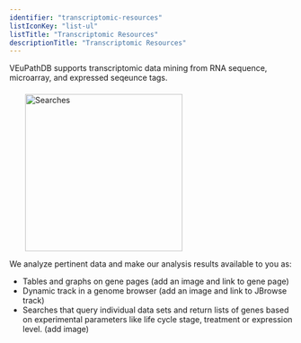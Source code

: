 ```yaml
---
identifier: "transcriptomic-resources"
listIconKey: "list-ul"
listTitle: "Transcriptomic Resources"
descriptionTitle: "Transcriptomic Resources"
---
```

<p class="card-text">VEuPathDB supports transcriptomic data mining from RNA sequence, microarray, and expressed seqeunce tags.</p>
<img style="width: 20em; margin-top: .5em; margin-left: 2em;" src="{{ "/assets/images/features_tools/Transcription.png" | absolute_url }}" alt="Searches"/>

<p class="card-text">We analyze pertinent data and make our analysis results available to you as:</p>
<ul class="card-text">
  <li>
    Tables and graphs on gene pages (add an image and link to gene page)
  </li>
  <li>
    Dynamic track in a genome browser (add an image and link to JBrowse track)
  </li>
  <li>
    Searches that query individual data sets and return lists of genes based on experimental parameters like life cycle stage, treatment or expression level. (add image)
  </li>
</ul>
